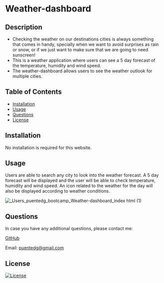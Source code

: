 # Weather-dashboard


   ## Description
   
  - Checking the weather on our destinations cities is always something that comes in handy, specially when we want to avoid surprises as rain or snow, or if we just want to make sure that we are going to need sunscreen!
  - This is a weather application where users can see a 5 day forecast of the temperature, humidity and wind speed.
  - The weather-dashboard allows users to see the weather outlook for multiple cities.
 
   
   ## Table of Contents 
   
   - [Installation](#installation)
   - [Usage](#usage)
   - [Questions](#questions)
   - [License](#license)
   
   ## Installation
   
   No installation is required for this website.

   ## Usage
   
   Users are able to search any city to look into the weather forecast. A 5 day forecast will be displayed and the user will be able to check temperature, humidity and wind speed. An icon related to the weather for the day will also be displayed according to weather conditions. 

   ![_Users_puentedg_bootcamp_Weather-dashboard_index html (1)](https://user-images.githubusercontent.com/112722601/195224535-717c85af-f14c-49a9-b1e5-095729cc588e.png)
    
   
   ## Questions
   
   In case you have any additional questions, please contact me:
   
<a href="https://github.com/puentedg">GitHub</a>

   
Email: puentedg@gmail.com

   
   ## License
   
   [![License](https://img.shields.io/badge/License-Apache_2.0-blue.svg)](https://opensource.org/licenses/Apache-2.0)